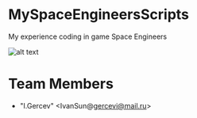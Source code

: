 # MySpaceEngineersScripts
My experience coding in game Space Engineers

![alt text](https://www.google.com/url?sa=i&url=https%3A%2F%2Fwww.gamespress.com%2Fru%2FSpace-Engineers-Update-1199---Heavy-Industry&psig=AOvVaw3IoI_E9tsWrnRJSB3akCVj&ust=1632392780308000&source=images&cd=vfe&ved=0CAkQjRxqFwoTCMi3rpGvkvMCFQAAAAAdAAAAABAK)



# <a name="team-members"></a>Team Members
* "I.Gercev" <IvanSun@gercevi@mail.ru>
